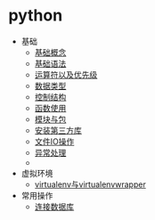 # python
* 基础
  * [基础概念](py_basic.md)
  * [基础语法](py_basic_grammer.md)
  * [运算符以及优先级](py_operator.md)
  * [数据类型](py_basicData_type.md)
  * [控制结构](py_controlStructure.md)
  * [函数使用](py_function.md)
  * [模块与包](py_module.md)
  * [安装第三方库](py_installThirdPartyLibraries.md)
  * [文件IO操作](py_IO.md)
  * [异常处理](py_exception.md)
  *
* 虚拟环境
  * [virtualenv与virtualenvwrapper](./tools/py_virtualenv.md)
* 常用操作
  * [连接数据库](./tools/py_PDBC.md)